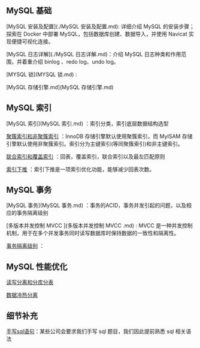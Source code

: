 ## MySQL 基础

[MySQL 安装及配置](./MySQL 安装及配置.md):  详细介绍 MySQL 的安装步骤；探索在 Docker 中部署 MySQL，包括数据库创建、数据导入，并使用 Navicat 实现便捷可视化连接。

[MySQL 日志详解](./MySQL 日志详解.md)：介绍 MySQL 日志种类和作用范围，并着重介绍 binlog 、redo log、undo log。

 [MYSQL 锁](MYSQL 锁.md) : 

 [MySQL 存储引擎.md](MySQL 存储引擎.md) 





## MySQL 索引

 [MySQL 索引](MySQL 索引.md) ：索引分类，索引底层数据结构选型

 [聚簇索引和非聚簇索引](聚簇索引和非聚簇索引.md) ：InnoDB 存储引擎默认使用聚簇索引，而 MyISAM 存储引擎默认使用非聚簇索引。索引分为主键索引(等同聚簇索引)和非主键索引。

 [联合索引和覆盖索引](联合索引和覆盖索引.md) ：回表，覆盖索引，联合索引以及最左匹配原则

 [索引下推](索引下推.md) ：索引下推是一项索引优化功能，能够减少回表次数。





## MySQL 事务

 [MySQL 事务](MySQL 事务.md) ：事务的ACID，事务并发引起的问题，以及相应的事务隔离级别

 [多版本并发控制 MVCC ](多版本并发控制 MVCC .md) : MVCC 是一种并发控制机制，用于在多个并发事务同时读写数据库时保持数据的一致性和隔离性。

 [事务隔离级别](事务隔离级别.md) ：



## MySQL 性能优化

[读写分离和分库分表](./读写分离和分库分表.md)

[数据冷热分离](./数据冷热分离.md)





## 细节补充

 [手写sql语句](手写sql语句.md)：某些公司会要求我们手写 sql 题目，我们因此提前熟悉 sql 相关语法